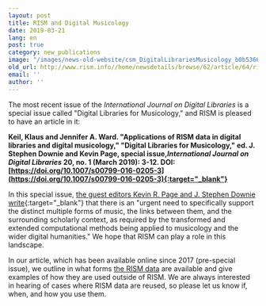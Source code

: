```yaml
---
layout: post
title: RISM and Digital Musicology
date: 2019-03-21
lang: en
post: true
category: new_publications
image: "/images/news-old-website/csm_DigitalLibrariesMusicology_b0b53661e2.jpg"
old_url: http://www.rism.info//home/newsdetails/browse/62/article/64/rism-and-digital-musicology.html
email: ''
author: ''
---
```



The most recent issue of the _International Journal on Digital Libraries_ is a special issue called "Digital Libraries for Musicology," and RISM is pleased to have an article in it:

**Keil, Klaus and Jennifer A. Ward. "Applications of RISM data in digital libraries and digital musicology," "Digital Libraries for Musicology," ed. J. Stephen Downie and Kevin Page, special issue, _​International Journal on Digital Libraries_ 20, no. 1 (March 2019): 3-12. DOI: [https://doi.org/10.1007/s00799-016-0205-3](https://doi.org/10.1007/s00799-016-0205-3){:target="_blank"}**

In this special issue, [the guest editors Kevin R. Page and J. Stephen Downie write](https://doi.org/10.1007/s00799-019-00268-1){:target="_blank"} that there is an "urgent need to specifically support the distinct multiple forms of music, the links between them, and the surrounding scholarly context, as required by the transformed and extended computational methods being applied to musicology and the wider digital humanities." We hope that RISM can play a role in this landscape.

In our article, which has been available online since 2017 (pre-special issue), we outline in what forms [the RISM data](/community/development/data-services.html#c2695) are available and give examples of how they are used outside of RISM. We are always interested in hearing of cases where RISM data are reused, so please let us know if, when, and how you use them.



<script type="text/javascript">var switchTo5x=true;</script><script type="text/javascript" src="http://w.sharethis.com/button/buttons.js"></script><script type="text/javascript">stLight.options({publisher: "9b601438-1ce1-49d8-bfd7-9cff5df54c17", doNotHash: false, doNotCopy: false, hashAddressBar: false});</script>